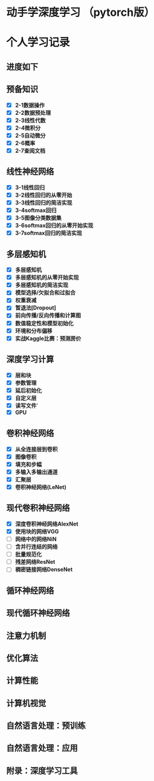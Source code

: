 # 动手学深度学习 （pytorch版）
# 个人学习记录
## 进度如下
## 预备知识
- [x] **2-1数据操作**
- [x] **2-2数据预处理**
- [x] **2-3线性代数**
- [x] **2-4微积分**
- [x] **2-5自动微分**
- [x] **2-6概率**
- [x] **2-7查阅文档**
## 线性神经网络
- [x] **3-1线性回归**
- [x] **3-2线性回归的从零开始**
- [x] **3-3线性回归的简洁实现**
- [x] **3-4softmax回归**
- [x] **3-5图像分类数据集**
- [x] **3-6softmax回归的从零开始实现**
- [x] **3-7softmax回归的简洁实现**
## 多层感知机
- [x] **多层感知机**
- [x] **多层感知机的从零开始实现**
- [x] **多层感知机的简洁实现**
- [x] **模型选择/欠拟合和过拟合**
- [x] **权重衰减**
- [x] **暂退法[Dropout]**
- [x] **前向传播/反向传播和计算图**
- [x] **数值稳定性和模型初始化**
- [x] **环境和分布偏移**
- [x] **实战Kaggle比赛：预测房价**
## 深度学习计算
- [x] **层和块**
- [x] **参数管理**
- [x] **延后初始化**
- [x] **自定义层**
- [x] **读写文件**’
- [x] **GPU**
## 卷积神经网络
- [x] **从全连接层到卷积**
- [x] **图像卷积**
- [x] **填充和步幅**
- [x] **多输入多输出通道**
- [x] **汇聚层**
- [x] **卷积神经网络(LeNet)**
## 现代卷积神经网络
- [x] **深度卷积神经网络AlexNet**
- [x] **使用块的网络VGG**
- [ ] **网络中的网络NiN**
- [ ] **含并行连结的网络**
- [ ] **批量规范化**
- [ ] **残差网络ResNet**
- [ ] **稠密链接网络DenseNet**
## 循环神经网络
## 现代循环神经网络
## 注意力机制
## 优化算法
## 计算性能
## 计算机视觉
## 自然语言处理：预训练
## 自然语言处理：应用
## 附录：深度学习工具
